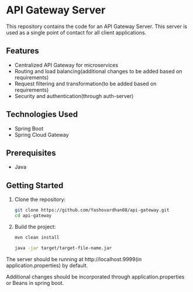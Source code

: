 # API Gateway Server

This repository contains the code for an API Gateway Server. This server is used as a single point of contact for all 
client applications.

## Features

- Centralized API Gateway for microservices
- Routing and load balancing(additional changes to be added based on requirements)
- Request filtering and transformation(to be added based on requirements)
- Security and authentication(through auth-server)

## Technologies Used

- Spring Boot
- Spring Cloud Gateway

## Prerequisites

- Java

## Getting Started

1. Clone the repository:

    ```bash
    git clone https://github.com/Yashovardhan08/api-gateway.git
    cd api-gateway
    ```


2. Build the project:

    ```bash
    mvn clean install
    ```
    ```bash
    java -jar target/target-file-name.jar
    ```
The server should be running at http://localhost:9999(in application.properties) by default.


Additional changes should be incorporated through application.properties or Beans in spring boot.

